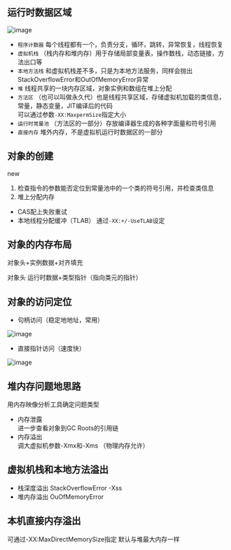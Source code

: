 ## 运行时数据区域

![image](运行时数据区.png)

*  `程序计数器`  每个线程都有一个，负责分支，循环，跳转，异常恢复，线程恢复  
*  `虚拟机栈`   （栈内存和堆内存）用于存储局部变量表，操作数栈，动态链接，方法出口等  
*  `本地方法栈`   和虚拟机栈差不多，只是为本地方法服务，同样会抛出StackOverflowError和OutOfMemoryError异常  
*  `堆`  线程共享的一块内存区域，对象实例和数组在堆上分配  
*  `方法区`  （也可以叫做永久代）也是线程共享区域，存储虚拟机加载的类信息，常量，静态变量，JIT编译后的代码  
           可以通过参数`-XX:MaxpermSize`指定大小   
*  `运行时常量池`  （方法区的一部分）存放编译器生成的各种字面量和符号引用  
*  `直接内存`  堆外内存，不是虚拟机运行时数据区的一部分  

##  对象的创建  
new  
1. 检查指令的参数能否定位到常量池中的一个类的符号引用，并检查类信息  
2. 堆上分配内存  
  *  CAS配上失败重试  
  *  本地线程分配缓冲（TLAB） 通过`-XX:+/-UseTLAB`设定
  
##  对象的内存布局  
对象头+实例数据+对齐填充  

对象头   运行时数据+类型指针（指向类元的指针）  

##  对象的访问定位  
* 句柄访问（稳定地地址，常用）  

![image](句柄访问.png)  

*  直接指针访问（速度快）  


![image](直接指针访问.png) 

##  堆内存问题地思路  
用内存映像分析工具确定问题类型  
* 内存泄露  
进一步查看对象到GC Roots的引用链  
* 内存溢出  
调大虚拟机参数-Xmx和-Xms （物理内存允许）  

##  虚拟机栈和本地方法溢出  
* 栈深度溢出  StackOverflowError  -Xss  
* 堆内存溢出  OuOfMemoryError   

##  本机直接内存溢出  
可通过-XX:MaxDirectMemorySize指定  默认与堆最大内存一样  
